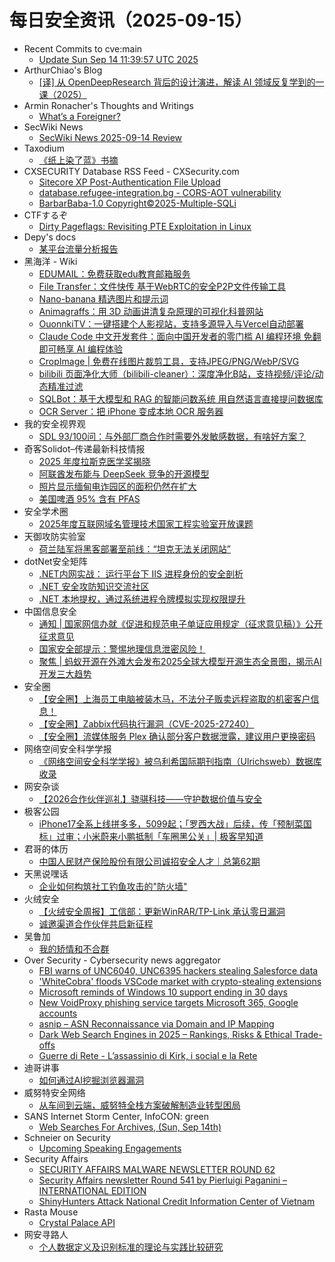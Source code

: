 # 每日安全资讯（2025-09-15）

- Recent Commits to cve:main
  - [Update Sun Sep 14 11:39:57 UTC 2025](https://github.com/trickest/cve/commit/e3070c4051385dfadfc8855b9d1aa18310633f4c)
- ArthurChiao's Blog
  - [[译] 从 OpenDeepResearch 背后的设计演进，解读 AI 领域反复学到的一课（2025）](https://arthurchiao.github.io/blog/ai-bitter-lesson-zh/)
- Armin Ronacher's Thoughts and Writings
  - [What’s a Foreigner?](https://lucumr.pocoo.org/2025/9/14/whats-an-foreigner/)
- SecWiki News
  - [SecWiki News 2025-09-14 Review](http://www.sec-wiki.com/?2025-09-14)
- Taxodium
  - [《纸上染了蓝》书摘](https://taxodium.ink/a-long-long-farewell.html)
- CXSECURITY Database RSS Feed - CXSecurity.com
  - [Sitecore XP Post-Authentication File Upload](https://cxsecurity.com/issue/WLB-2025090008)
  - [database.refugee-integration.bg - CORS-AOT vulnerability](https://cxsecurity.com/issue/WLB-2025090007)
  - [BarbarBaba-1.0 Copyright©2025-Multiple-SQLi](https://cxsecurity.com/issue/WLB-2025090006)
- CTFするぞ
  - [Dirty Pageflags: Revisiting PTE Exploitation in Linux](https://ptr-yudai.hatenablog.com/entry/2025/09/14/180326)
- Depy's docs
  - [某平台流量分析报告](https://wiki.rce.ink/view/?view_id=afc6fe6797b7f06919c573ab89db117e)
- 黑海洋 - Wiki
  - [EDUMAIL：免费获取edu教育邮箱服务](https://blog.upx8.com/4858)
  - [File Transfer：文件快传 基于WebRTC的安全P2P文件传输工具](https://blog.upx8.com/4857)
  - [Nano-banana 精选图片和提示词](https://blog.upx8.com/4856)
  - [Animagraffs：用 3D 动画讲清复杂原理的可视化科普网站](https://blog.upx8.com/4855)
  - [OuonnkiTV：一键搭建个人影视站，支持多源导入与Vercel自动部署](https://blog.upx8.com/4854)
  - [Claude Code 中文开发套件：面向中国开发者的零门槛 AI 编程环境 免翻即可畅享 AI 编程体验](https://blog.upx8.com/4853)
  - [CropImage | 免费在线图片裁剪工具，支持JPEG/PNG/WebP/SVG](https://blog.upx8.com/4852)
  - [bilibili 页面净化大师（bilibili-cleaner）：深度净化B站，支持视频/评论/动态精准过滤](https://blog.upx8.com/4851)
  - [SQLBot：基于大模型和 RAG 的智能问数系统 用自然语言直接提问数据库](https://blog.upx8.com/4850)
  - [OCR Server：把 iPhone 变成本地 OCR 服务器](https://blog.upx8.com/4849)
- 我的安全视界观
  - [SDL 93/100问：与外部厂商合作时需要外发敏感数据，有啥好方案？](https://mp.weixin.qq.com/s?__biz=MzI3Njk2OTIzOQ==&mid=2247487226&idx=1&sn=a30b1dc009f677c22110cac69d8a4f0c)
- 奇客Solidot–传递最新科技情报
  - [2025 年度拉斯克医学奖揭晓](https://www.solidot.org/story?sid=82308)
  - [阿联酋发布能与 DeepSeek 竞争的开源模型](https://www.solidot.org/story?sid=82307)
  - [照片显示缅甸电诈园区的面积仍然在扩大](https://www.solidot.org/story?sid=82306)
  - [美国啤酒 95% 含有 PFAS](https://www.solidot.org/story?sid=82305)
- 安全学术圈
  - [2025年度互联网域名管理技术国家工程实验室开放课题](https://mp.weixin.qq.com/s?__biz=MzU5MTM5MTQ2MA==&mid=2247493732&idx=1&sn=da744b17dfdfc81ef7f8e40022125a20)
- 天御攻防实验室
  - [荷兰陆军将黑客部署至前线：“坦克无法关闭网站”](https://mp.weixin.qq.com/s?__biz=MzU0MzgyMzM2Nw==&mid=2247486520&idx=1&sn=d4791eb25c236c338f52012e6c5c3646)
- dotNet安全矩阵
  - [.NET内网实战： 运行平台下 IIS 进程身份的安全剖析](https://mp.weixin.qq.com/s?__biz=MzUyOTc3NTQ5MA==&mid=2247500582&idx=1&sn=57c972e53b30bd2fadedd9b198467f12)
  - [.NET 安全攻防知识交流社区](https://mp.weixin.qq.com/s?__biz=MzUyOTc3NTQ5MA==&mid=2247500582&idx=2&sn=81fc19e9b3a4a5fde49157da4461889f)
  - [.NET 本地提权，通过系统进程令牌模拟实现权限提升](https://mp.weixin.qq.com/s?__biz=MzUyOTc3NTQ5MA==&mid=2247500582&idx=3&sn=ecc7e1335edaad28a4adcb7860f88998)
- 中国信息安全
  - [通知 | 国家网信办就《促进和规范电子单证应用规定（征求意见稿）》公开征求意见](https://mp.weixin.qq.com/s?__biz=MzA5MzE5MDAzOA==&mid=2664249087&idx=1&sn=694510c0a31efc58c5558531cf49cc7b)
  - [国家安全部提示：警惕地理信息泄密风险！](https://mp.weixin.qq.com/s?__biz=MzA5MzE5MDAzOA==&mid=2664249087&idx=2&sn=3dc24433c47416270b5c12a64452af20)
  - [聚焦 | 蚂蚁开源在外滩大会发布2025全球大模型开源生态全景图，揭示AI开发三大趋势](https://mp.weixin.qq.com/s?__biz=MzA5MzE5MDAzOA==&mid=2664249087&idx=3&sn=520285d8d480dbfdeeae9de9e2dcb86f)
- 安全圈
  - [【安全圈】上海员工电脑被装木马，不法分子贩卖远程盗取的机密客户信息！](https://mp.weixin.qq.com/s?__biz=MzIzMzE4NDU1OQ==&mid=2652071707&idx=1&sn=6a45c9e47f6572358123bce75322b233)
  - [【安全圈】Zabbix代码执行漏洞（CVE-2025-27240）](https://mp.weixin.qq.com/s?__biz=MzIzMzE4NDU1OQ==&mid=2652071707&idx=2&sn=cfafef0e8f5d3b121b52cd5b5bda2de1)
  - [【安全圈】流媒体服务 Plex 确认部分客户数据泄露，建议用户更换密码](https://mp.weixin.qq.com/s?__biz=MzIzMzE4NDU1OQ==&mid=2652071707&idx=3&sn=49705e511c26ee99677f1e95c84614b8)
- 网络空间安全科学学报
  - [《网络空间安全科学学报》被乌利希国际期刊指南（Ulrichsweb）数据库收录](https://mp.weixin.qq.com/s?__biz=MzI0NjU2NDMwNQ==&mid=2247505872&idx=1&sn=6eab0b7381d785d9932327b99ddc9bf2)
- 网安杂谈
  - [【2026合作伙伴巡礼】骁骐科技——守护数据价值与安全](https://mp.weixin.qq.com/s?__biz=MzAwMTMzMDUwNg==&mid=2650889784&idx=1&sn=b7dbc74326e1f646e454fd0626c57bf2)
- 极客公园
  - [iPhone17全系上线拼多多，5099起；「罗西大战」后续，传「预制菜国标」过审；小米蔚来小鹏抵制「车圈黑公关」| 极客早知道](https://mp.weixin.qq.com/s?__biz=MTMwNDMwODQ0MQ==&mid=2653086558&idx=1&sn=87de35d17fe015950e6db9958ca618e5)
- 君哥的体历
  - [中国人民财产保险股份有限公司诚招安全人才｜总第62期](https://mp.weixin.qq.com/s?__biz=MzI2MjQ1NTA4MA==&mid=2247492215&idx=1&sn=42732e5a4e4e00fa3dd00503e53f1c15)
- 天黑说嘿话
  - [企业如何构筑社工钓鱼攻击的"防火墙"](https://mp.weixin.qq.com/s?__biz=MzI5NTQ5MTAzMA==&mid=2247484603&idx=1&sn=184f8157cb5a05a2447d501c47b41895)
- 火绒安全
  - [【火绒安全周报】工信部：更新WinRAR/TP-Link 承认零日漏洞](https://mp.weixin.qq.com/s?__biz=MzI3NjYzMDM1Mg==&mid=2247526437&idx=1&sn=29dcf490820d57dfbae9d461b82e3084)
  - [诚邀渠道合作伙伴共启新征程](https://mp.weixin.qq.com/s?__biz=MzI3NjYzMDM1Mg==&mid=2247526437&idx=2&sn=a49ebd4dd5d430c990100389ec943136)
- 吴鲁加
  - [我的矫情和不合群](https://mp.weixin.qq.com/s?__biz=Mzg5NDY4ODM1MA==&mid=2247485732&idx=1&sn=44a765b6b72bf9b347506a44a40ff28a)
- Over Security - Cybersecurity news aggregator
  - [FBI warns of UNC6040, UNC6395 hackers stealing Salesforce data](https://www.bleepingcomputer.com/news/security/fbi-warns-of-unc6040-unc6395-hackers-stealing-salesforce-data/)
  - ['WhiteCobra' floods VSCode market with crypto-stealing extensions](https://www.bleepingcomputer.com/news/security/whitecobra-floods-vscode-market-with-crypto-stealing-extensions/)
  - [Microsoft reminds of Windows 10 support ending in 30 days](https://www.bleepingcomputer.com/news/microsoft/microsoft-reminds-of-windows-10-support-ending-in-30-days/)
  - [New VoidProxy phishing service targets Microsoft 365, Google accounts](https://www.bleepingcomputer.com/news/security/new-voidproxy-phishing-service-targets-microsoft-365-google-accounts/)
  - [asnip – ASN Reconnaissance via Domain and IP Mapping](https://www.darknet.org.uk/2025/09/asnip-asn-reconnaissance-via-domain-and-ip-mapping/)
  - [Dark Web Search Engines in 2025 – Rankings, Risks & Ethical Trade-offs](https://www.darknet.org.uk/2025/09/dark-web-search-engines-in-2025-rankings-risks-ethical-trade-offs/)
  - [Guerre di Rete - L’assassinio di Kirk, i social e la Rete](https://guerredirete.substack.com/p/guerre-di-rete-lassassinio-di-kirk)
- 迪哥讲事
  - [如何通过AI挖掘浏览器漏洞](https://mp.weixin.qq.com/s?__biz=MzIzMTIzNTM0MA==&mid=2247498185&idx=1&sn=7f4997696fa4cbce0300a9208ccbf610)
- 威努特安全网络
  - [从车间到云端，威努特全栈方案破解制造业转型困局](https://mp.weixin.qq.com/s?__biz=MzAwNTgyODU3NQ==&mid=2651135577&idx=1&sn=2b8a0075dcf2a082ebdff4f8a3f0cf52)
- SANS Internet Storm Center, InfoCON: green
  - [Web Searches For Archives, (Sun, Sep 14th)](https://isc.sans.edu/diary/rss/32282)
- Schneier on Security
  - [Upcoming Speaking Engagements](https://www.schneier.com/blog/archives/2025/09/upcoming-speaking-engagements-48.html)
- Security Affairs
  - [SECURITY AFFAIRS MALWARE NEWSLETTER ROUND 62](https://securityaffairs.com/182181/malware/security-affairs-malware-newsletter-round-62.html)
  - [Security Affairs newsletter Round 541 by Pierluigi Paganini – INTERNATIONAL EDITION](https://securityaffairs.com/182169/breaking-news/security-affairs-newsletter-round-541-by-pierluigi-paganini-international-edition.html)
  - [ShinyHunters Attack National Credit Information Center of Vietnam](https://securityaffairs.com/182189/cyber-crime/shinyhunters-attack-national-credit-information-center-of-vietnam.html)
- Rasta Mouse
  - [Crystal Palace API](https://rastamouse.me/crystal-palace-api/)
- 网安寻路人
  - [个人数据定义及识别标准的理论与实践比较研究](https://mp.weixin.qq.com/s?__biz=MzIxODM0NDU4MQ==&mid=2247507668&idx=1&sn=e07c12dc658c4ab646b98fed86e1c3b6)
